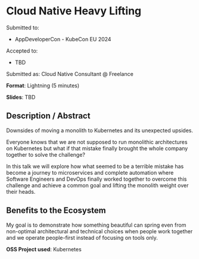 # Cloud Native Heavy Lifting

Submitted to:
- AppDeveloperCon - KubeCon EU 2024

Accepted to: 
- TBD

Submitted as: Cloud Native Consultant @ Freelance

**Format**: Lightning (5 minutes)

**Slides**: TBD

## Description / Abstract

Downsides of moving a monolith to Kubernetes and its unexpected upsides.

Everyone knows that we are not supposed to run monolithic architectures on Kubernetes but what if that mistake finally brought the whole company together to solve the challenge?

In this talk we will explore how what seemed to be a terrible mistake has become a journey to microservices and complete automation where Software Engineers and DevOps finally worked together to overcome this challenge and achieve a common goal and lifting the monolith weight over their heads.


## Benefits to the Ecosystem

My goal is to demonstrate how something beautiful can spring even from non-optimal architectural and technical choices when people work together and we operate people-first instead of focusing on tools only.

**OSS Project used**: Kubernetes
